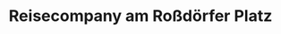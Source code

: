 ---
title: "Reisecompany am Roßdörfer Platz"
url: /darmstadt/reisecompany-am-rossdoerfer-platz/
shop: Reisebüro
---